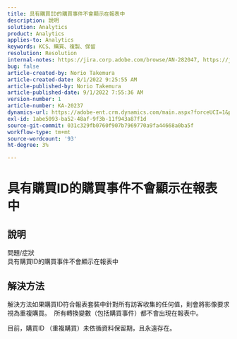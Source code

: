 ```yaml
---
title: 具有購買ID的購買事件不會顯示在報表中
description: 說明
solution: Analytics
product: Analytics
applies-to: Analytics
keywords: KCS、購買、複製、保留
resolution: Resolution
internal-notes: https://jira.corp.adobe.com/browse/AN-282047, https://jira.corp.adobe.com/browse/AN-287475
bug: false
article-created-by: Norio Takemura
article-created-date: 8/1/2022 9:25:55 AM
article-published-by: Norio Takemura
article-published-date: 9/1/2022 7:55:36 AM
version-number: 1
article-number: KA-20237
dynamics-url: https://adobe-ent.crm.dynamics.com/main.aspx?forceUCI=1&pagetype=entityrecord&etn=knowledgearticle&id=f8636eed-7b11-ed11-b83d-0022480862c6
exl-id: 1abe5093-ba52-48af-9f3b-11f943a87f1d
source-git-commit: 031c329fb0760f907b7969770a9fa44668a0ba5f
workflow-type: tm+mt
source-wordcount: '93'
ht-degree: 3%

---
```


# 具有購買ID的購買事件不會顯示在報表中

## 說明

問題/症狀
<br>具有購買ID的購買事件不會顯示在報表中


## 解決方法


解決方法如果購買ID符合報表套裝中針對所有訪客收集的任何值，則會將影像要求視為重複購買。  所有轉換變數（包括購買事件）都不會出現在報表中。

目前，購買ID （重複購買）未依循資料保留期，且永遠存在。
